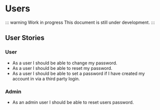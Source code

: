 # Users

::: warning Work in progress
This document is still under development.
:::

## User Stories

### User

- As a user I should be able to change my password.
- As a user I should be able to reset my password.
- As a user I should be able to set a password if I have created my account in via a third party login.

### Admin

- As an admin user I should be able to reset users password.
